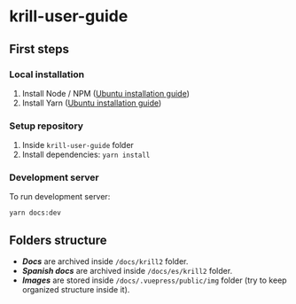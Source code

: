 # krill-user-guide

## First steps

### Local installation

1. Install Node / NPM ([Ubuntu installation guide](https://ubunlog.com/nodejs-npm-instalacion-ubuntu-20-04-18-04/))
2. Install Yarn ([Ubuntu installation guide](https://linuxize.com/post/how-to-install-yarn-on-ubuntu-20-04/))

### Setup repository

1. Inside `krill-user-guide` folder
2. Install dependencies: `yarn install`

### Development server

To run development server:
```
yarn docs:dev
```

## Folders structure

- ***Docs*** are archived inside `/docs/krill2` folder.
- ***Spanish docs*** are archived inside `/docs/es/krill2` folder.
- ***Images*** are stored inside `/docs/.vuepress/public/img` folder (try to keep organized structure inside it).
